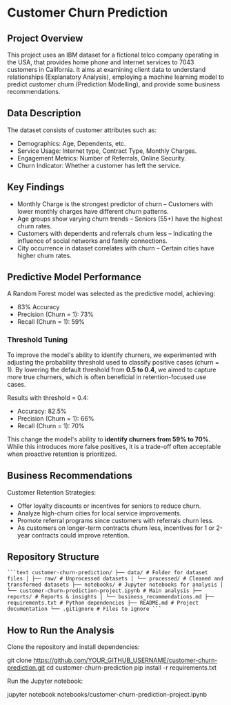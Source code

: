 # Customer Churn Prediction

## Project Overview

This project uses an IBM dataset for a fictional telco company operating in the USA, that provides home phone and Internet services to 7043 customers in California. It aims at examining client data to understand relationships (Explanatory Analysis), employing a machine learning model to predict customer churn (Prediction Modelling), and provide some business recommendations.

## Data Description

The dataset consists of customer attributes such as:

* Demographics: Age, Dependents, etc.
* Service Usage: Internet type, Contract Type, Monthly Charges.
* Engagement Metrics: Number of Referrals, Online Security.
* Churn Indicator: Whether a customer has left the service.

## Key Findings

* Monthly Charge is the strongest predictor of churn – Customers with lower monthly charges have different churn patterns.
* Age groups show varying churn trends – Seniors (55+) have the highest churn rates.
* Customers with dependents and referrals churn less – Indicating the influence of social networks and family connections.
* City occurrence in dataset correlates with churn – Certain cities have higher churn rates.

## Predictive Model Performance

A Random Forest model was selected as the predictive model, achieving:

* 83% Accuracy
* Precision (Churn = 1): 73%
* Recall (Churn = 1): 59%

### Threshold Tuning

To improve the model's ability to identify churners, we experimented with adjusting the probability threshold used to classify positive cases (churn = 1). By lowering the default threshold from **0.5 to 0.4**, we aimed to capture more true churners, which is often beneficial in retention-focused use cases.

Results with threshold = 0.4:

* Accuracy: 82.5%
* Precision (Churn = 1): 66%
* Recall (Churn = 1): 70%

This change the model's ability to **identify churners from 59% to 70%**. While this introduces more false positives, it is a trade-off often acceptable when proactive retention is prioritized.

## Business Recommendations

Customer Retention Strategies:
* Offer loyalty discounts or incentives for seniors to reduce churn.
* Analyze high-churn cities for local service improvements.
* Promote referral programs since customers with referrals churn less.
* As customers on longer-term contracts churn less, incentives for 1 or 2-year contracts could improve retention.

## Repository Structure

<pre lang="markdown"><code>```text customer-churn-prediction/ ├── data/ # Folder for dataset files │ ├── raw/ # Unprocessed datasets │ └── processed/ # Cleaned and transformed datasets ├── notebooks/ # Jupyter notebooks for analysis │ └── customer-churn-prediction-project.ipynb # Main analysis ├── reports/ # Reports & insights │ └── business_recommendations.md ├── requirements.txt # Python dependencies ├── README.md # Project documentation └── .gitignore # Files to ignore ```</code></pre>

## How to Run the Analysis

Clone the repository and install dependencies:

git clone https://github.com/YOUR_GITHUB_USERNAME/customer-churn-prediction.git
cd customer-churn-prediction
pip install -r requirements.txt

Run the Jupyter notebook:

jupyter notebook notebooks/customer-churn-prediction-project.ipynb
